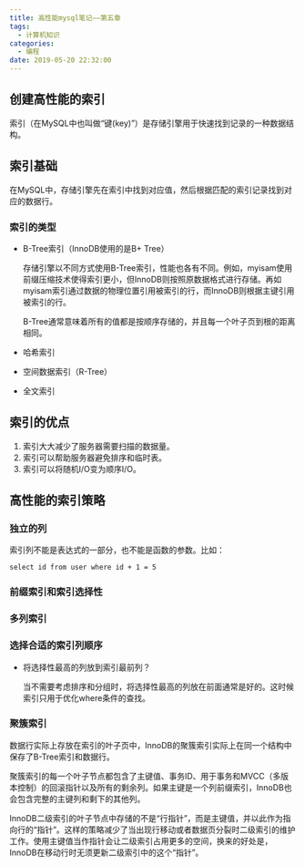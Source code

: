 ```yaml
---
title: 高性能mysql笔记——第五章
tags:
  - 计算机知识
categories:
  - 编程
date: 2019-05-20 22:32:00
---
```


## 创建高性能的索引

索引（在MySQL中也叫做“键(key)”）是存储引擎用于快速找到记录的一种数据结构。

<!-- more -->

## 索引基础

在MySQL中，存储引擎先在索引中找到对应值，然后根据匹配的索引记录找到对应的数据行。

### 索引的类型

- B-Tree索引（InnoDB使用的是B+ Tree）

  存储引擎以不同方式使用B-Tree索引，性能也各有不同。例如，myisam使用前缀压缩技术使得索引更小，但InnoDB则按照原数据格式进行存储。再如myisam索引通过数据的物理位置引用被索引的行，而InnoDB则根据主键引用被索引的行。

  B-Tree通常意味着所有的值都是按顺序存储的，并且每一个叶子页到根的距离相同。

- 哈希索引

- 空间数据索引（R-Tree）

- 全文索引

## 索引的优点

1. 索引大大减少了服务器需要扫描的数据量。
2. 索引可以帮助服务器避免排序和临时表。
3. 索引可以将随机I/O变为顺序I/O。

## 高性能的索引策略

### 独立的列

索引列不能是表达式的一部分，也不能是函数的参数。比如：

`select id from user where id + 1 = 5`

### 前缀索引和索引选择性

### 多列索引

### 选择合适的索引列顺序

- 将选择性最高的列放到索引最前列？

  当不需要考虑排序和分组时，将选择性最高的列放在前面通常是好的。这时候索引只用于优化where条件的查找。

### 聚簇索引

数据行实际上存放在索引的叶子页中，InnoDB的聚簇索引实际上在同一个结构中保存了B-Tree索引和数据行。

聚簇索引的每一个叶子节点都包含了主键值、事务ID、用于事务和MVCC（多版本控制）的回滚指针以及所有的剩余列。如果主键是一个列前缀索引，InnoDB也会包含完整的主键列和剩下的其他列。

InnoDB二级索引的叶子节点中存储的不是“行指针”，而是主键值，并以此作为指向行的“指针”。这样的策略减少了当出现行移动或者数据页分裂时二级索引的维护工作。使用主键值当作指针会让二级索引占用更多的空间，换来的好处是，InnoDB在移动行时无须更新二级索引中的这个“指针”。